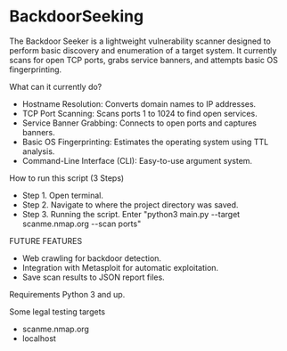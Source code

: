 # BackdoorSeeking
The Backdoor Seeker is a lightweight vulnerability scanner designed to perform basic discovery and enumeration of a target system.
It currently scans for open TCP ports, grabs service banners, and attempts basic OS fingerprinting.

What can it currently do?
- Hostname Resolution: Converts domain names to IP addresses.
- TCP Port Scanning: Scans ports 1 to 1024 to find open services.
- Service Banner Grabbing: Connects to open ports and captures banners.
- Basic OS Fingerprinting: Estimates the operating system using TTL analysis.
- Command-Line Interface (CLI): Easy-to-use argument system.

How to run this script (3 Steps)
- Step 1. Open terminal.
- Step 2. Navigate to where the project directory was saved.
- Step 3. Running the script.
        Enter "python3 main.py --target scanme.nmap.org --scan ports"

FUTURE FEATURES
- Web crawling for backdoor detection.
- Integration with Metasploit for automatic exploitation.
- Save scan results to JSON report files.

Requirements
Python 3 and up.

Some legal testing targets
- scanme.nmap.org
- localhost